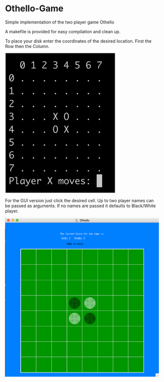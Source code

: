 # Othello-Game
Simple implementation of the two player game Othello

A makefile is provided for easy compilation and clean up.

To place your disk enter the coordinates of the desired location. First the Row then the Column.

![Image description](img/Move_0.png)

For the GUI version just click the desired cell.
Up to two player names can be passed as arguments. If no names are passed it defaults to Black/White player.

![Image description](img/GUI.png)
